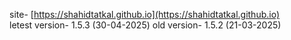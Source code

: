 site- [https://shahidtatkal.github.io](https://shahidtatkal.github.io) <br>
letest version- 1.5.3 (30-04-2025)
old version- 1.5.2 (21-03-2025)
